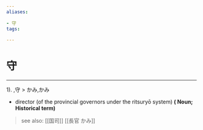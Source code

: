 ```yaml
---
aliases:
    
- 守
tags:
    
---
```


# 守
---
1).
,守 > かみ,かみ

- director (of the provincial governors under the ritsuryō system)
**( Noun; Historical term)**
> see also:  [[国司]] [[長官 かみ]]
            